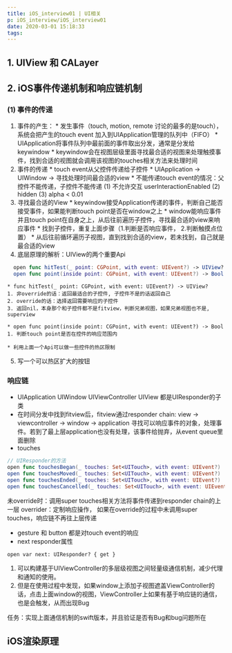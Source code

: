 ```yaml
---
title: iOS_interview01 | UI相关
p: iOS_interview/iOS_interview01
date: 2020-03-01 15:18:33
tags:
---
```


## 1. UIView 和 CALayer


## 2. iOS事件传递机制和响应链机制

### (1) 事件的传递
  1. 事件的产生：
    * 发生事件（touch, motion, remote 讨论的最多的是touch），系统会把产生的touch event 加入到UIApplication管理的队列中（FIFO）
    * UIApplication将事件队列中最前面的事件取出分发，通常是分发给keywindow
    * keywindow会在视图层级里面寻找最合适的视图来处理触摸事件，找到合适的视图就会调用该视图的touches相关方法来处理时间
  2. 事件的传递
    * touch event从父控件传递给子控件
    * UIApplication -> UIWindow -> 寻找处理时间最合适的view
    * 不能传递touch event的情况：父控件不能传递，子控件不能传递
      (1) 不允许交互 userInteractionEnabled
      (2) hidden
      (3) alpha < 0.01
  3. 寻找最合适的View
    * keywindow接受Application传递的事件，判断自己能否接受事件，如果能判断touch point是否在window之上
    * window能响应事件并且touch point在自身之上，从后往前遍历子控件，寻找最合适的view来响应事件
    * 找到子控件，重复上面步骤（1.判断是否响应事件， 2.判断触摸点位置）
    * 从后往前循环遍历子视图，直到找到合适的view，若未找到，自己就是最合适的view
  4. 底层原理的解析：UIView的两个重要Api
  ``` swift
    open func hitTest(_ point: CGPoint, with event: UIEvent?) -> UIView?
    open func point(inside point: CGPoint, with event: UIEvent?) -> Bool
  ```
    * func hitTest(_ point: CGPoint, with event: UIEvent?) -> UIView?
    1. 非override的话：返回最适合的子控件, 子控件不是的话返回自己
    2. override的话：选择返回需要响应的子控件
    3. 返回nil，本身那个和子控件都不是fitview，判断兄弟视图，如果兄弟视图也不是, superview
    
    * open func point(inside point: CGPoint, with event: UIEvent?) -> Bool
    1. 判断touch point是否在控件的响应范围内
     
    * 利用上面一个Api可以做一些控件的热区限制
  5. 写一个可以热区扩大的按钮

### 响应链
* UIApplication UIWindow UIViewController UIView 都是UIResponder的子类
* 在时间分发中找到fitview后，fitview通过responder chain: view -> viewcontroller -> window -> application 寻找可以响应事件的对象，处理事件。若到了最上层application也没有处理，该事件给抛弃，从event queue里面删除
* touches
``` swift
// UIResponder的方法
open func touchesBegan(_ touches: Set<UITouch>, with event: UIEvent?)
open func touchesMoved(_ touches: Set<UITouch>, with event: UIEvent?)
open func touchesEnded(_ touches: Set<UITouch>, with event: UIEvent?)
open func touchesCancelled(_ touches: Set<UITouch>, with event: UIEvent?)
```
未override时：调用super touches相关方法将事件传递到responder chain的上一层
overrider：定制响应操作， 如果在override的过程中未调用super touches，响应链不再往上层传递
* gesture 和 button 都是对touch event的响应
* next responder属性
```
open var next: UIResponder? { get }
```
1. 可以构建基于UIViewController的多层级视图之间轻量级通信机制，减少代理和通知的使用。
2. 但是在使用过程中发现，如果window上添加子视图遮盖ViewController的话，点击上面window的视图，ViewController上如果有基于响应链的通信，也是会触发，从而出现Bug

任务：实现上面通信机制的swift版本，并且验证是否有Bug和bug问题所在

## iOS渲染原理
